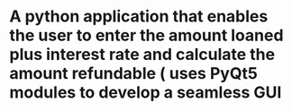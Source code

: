 # A python application that enables the user  to enter the  amount loaned plus interest rate and calculate the amount refundable ( uses  PyQt5 modules  to  develop a  seamless GUI
 
